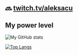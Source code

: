 ## 🔜 [twitch.tv/aleksacu](https://twitch.tv/aleksacu)

## My power level

![My GitHub stats](https://github-readme-stats.vercel.app/api?username=AleksaC&count_private=true&show_icons=true&theme=tokyonight&include_all_commits=true)

[![Top Langs](https://github-readme-stats.vercel.app/api/top-langs/?username=AleksaC)](https://github-readme-stats.vercel.app/api/top-langs/?username=AleksaC)
